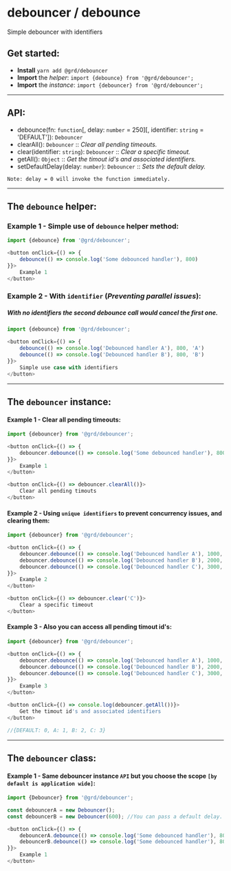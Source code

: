 # debouncer / debounce
Simple debouncer with identifiers


## Get started:
- **Install** `yarn add @grd/debouncer`
- **Import** the _helper_: `import {debounce} from '@grd/debouncer';`
- **Import** the _instance_: `import {debouncer} from '@grd/debouncer';`
<hr/>


## API:
- debounce(fn: `function`[, delay: `number` = 250][, identifier: `string` = 'DEFAULT']): `Debouncer`
- clearAll(): `Debouncer` :: _Clear all pending timeouts._
- clear(identifier: `string`): `Debouncer`  :: _Clear a specific timeout._
- getAll(): `Object`  :: _Get the timout id's and associated identifiers._
- setDefaultDelay(delay: `number`): `Debouncer`  :: _Sets the default delay._

`Note: delay = 0 will invoke the function immediately.`
<hr/>

## The `debounce` helper:

### Example 1 - Simple use of `debounce` helper method:
```js
import {debounce} from '@grd/debouncer';

<button onClick={() => {
    debounce(() => console.log('Some debounced handler'), 800)
}}>
    Example 1
</button>
```
### Example 2 - With `identifier` (_Preventing parallel issues_):
##### With no identifiers the second debounce call would cancel the first one.
```js
import {debounce} from '@grd/debouncer';

<button onClick={() => {
    debounce(() => console.log('Debounced handler A'), 800, 'A')
    debounce(() => console.log('Debounced handler B'), 800, 'B')
}}>
    Simple use case with identifiers
</button>
```
<hr/>

## The `debouncer` instance:

#### Example 1 - Clear all pending timeouts:
```js
import {debouncer} from '@grd/debouncer';

<button onClick={() => {
    debouncer.debounce(() => console.log('Some debounced handler'), 8000)
}}>
    Example 1
</button>

<button onClick={() => debouncer.clearAll()}>
    Clear all pending timouts
</button>

```

#### Example 2 - Using `unique identifiers` to prevent concurrency issues, and clearing them:
```js
import {debouncer} from '@grd/debouncer';

<button onClick={() => {
    debouncer.debounce(() => console.log('Debounced handler A'), 1000, 'A')
    debouncer.debounce(() => console.log('Debounced handler B'), 2000, 'B')
    debouncer.debounce(() => console.log('Debounced handler C'), 3000, 'C')
}}>
    Example 2
</button>

<button onClick={() => debouncer.clear('C')}>
    Clear a specific timeout
</button>

```

#### Example 3 - Also you can access all pending timout id's:
```js
import {debouncer} from '@grd/debouncer';

<button onClick={() => {
    debouncer.debounce(() => console.log('Debounced handler A'), 1000, 'A')
    debouncer.debounce(() => console.log('Debounced handler B'), 2000, 'B')
    debouncer.debounce(() => console.log('Debounced handler C'), 3000, 'C')
}}>
    Example 3
</button>

<button onClick={() => console.log(debouncer.getAll())}>
    Get the timout id's and associated identifiers
</button>

//{DEFAULT: 0, A: 1, B: 2, C: 3}
```
<hr/>

## The `debouncer` class:

#### Example 1 - Same debouncer instance `API` but you choose the scope `[by default is application wide]`:
```js
import {Debouncer} from '@grd/debouncer';

const debouncerA = new Debouncer();
const debouncerB = new Debouncer(600); //You can pass a default delay.

<button onClick={() => {
    debouncerA.debounce(() => console.log('Some debounced handler'), 8000)
    debouncerB.debounce(() => console.log('Some debounced handler'), 8000)
}}>
    Example 1
</button>

```
